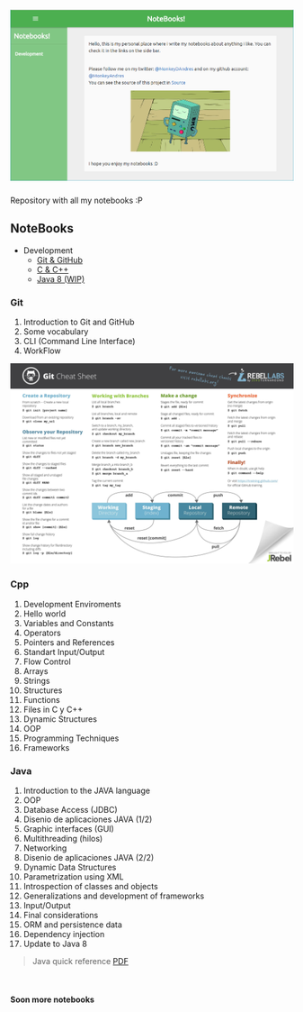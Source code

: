 # ![MyNoteBooks](media/Notebooks.PNG)

Repository with all my notebooks :P



## NoteBooks

* Development
  * [Git & GitHub](#git)
  * [C & C++](#cpp)
  * [Java 8 (WIP)](#java)

### Git

1. Introduction to Git and GitHub
2. Some vocabulary
3. CLI (Command Line Interface)
4. WorkFlow

![Git Cheat Sheet](cheat-sheets/Git.jpg)

### Cpp

1. Development Enviroments 
2. Hello world
3. Variables and Constants 
4. Operators
5. Pointers and References
6. Standart Input/Output
7. Flow Control
8. Arrays 
9. Strings
10. Structures
11. Functions
12. Files in C y C++ 
13. Dynamic Structures 
14. OOP
15. Programming Techniques
16. Frameworks 

### Java

1. Introduction to the JAVA language
2. OOP
3. Database Access (JDBC)
4. Disenio de aplicaciones JAVA (1/2)
5. Graphic interfaces (GUI)
6. Multithreading (hilos)
7. Networking
8. Disenio de aplicaciones JAVA (2/2)
9. Dynamic Data Structures
10. Parametrization using XML
11. Introspection of classes and objects
12. Generalizations and development of frameworks
13. Input/Output
14. Final considerations
15. ORM and persistence data
16. Dependency injection
17. Update to Java 8

> Java quick reference [PDF](http://overapi.com/static/cs/java_quickref.pdf)

<br>

#### Soon more notebooks